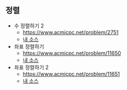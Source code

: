 ## 정렬
- 수 정렬하기 2
	- https://www.acmicpc.net/problem/2751
	- [내 소스](https://github.com/HelloWoori/AlgorithmStudyWithBaekjoon/blob/master/Sort/SortNumber2.cpp)
- 좌표 정렬하기
	- https://www.acmicpc.net/problem/11650
	- [내 소스](https://github.com/HelloWoori/AlgorithmStudyWithBaekjoon/blob/master/Sort/SortPoints.cpp)
- 좌표 정렬하기 2
	- https://www.acmicpc.net/problem/11651
	- [내 소스](https://github.com/HelloWoori/AlgorithmStudyWithBaekjoon/blob/master/Sort/SortPoints2.cpp)
